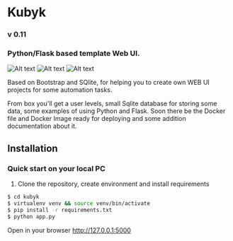 # Kubyk

### v 0.11

### Python/Flask based template Web UI.

![Alt text](https://github.com/ratibor78/kubyk/blob/master/kubyk1.png?raw=true "Kubyk WEB UI main page")
![Alt text](https://github.com/ratibor78/kubyk/blob/master/kubyk2.png?raw=true "Kubyk WEB UI main page menu")
![Alt text](https://github.com/ratibor78/kubyk/blob/master/kubyk3.png?raw=true "Kubyk WEB UI users admin")

Based on Bootstrap and SQlite, for helping you to create own WEB UI projects for some automation tasks. 

From box you'll get a user levels, small Sqlite database for storing some data, some examples of using Python and Flask. Soon there be the Docker file and Docker Image ready for deploying and some addition documentation about it.

## Installation

### Quick start on your local PC

1) Clone the repository, create environment and install requirements
```sh
$ cd kubyk
$ virtualenv venv && source venv/bin/activate
$ pip install -r requirements.txt
$ python app.py 
```
Open in your browser http://127.0.0.1:5000 
